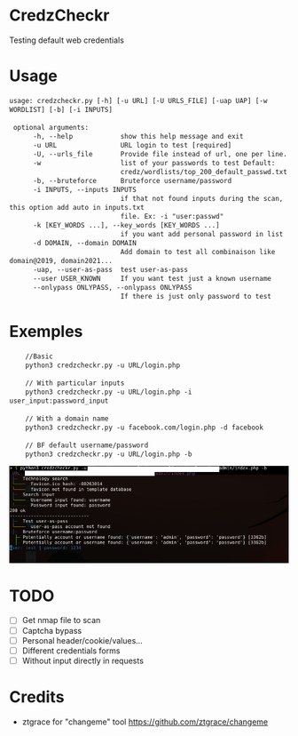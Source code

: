 # CredzCheckr
Testing default web credentials

# Usage

```
usage: credzcheckr.py [-h] [-u URL] [-U URLS_FILE] [-uap UAP] [-w WORDLIST] [-b] [-i INPUTS]

 optional arguments:
	  -h, --help            show this help message and exit
	  -u URL                URL login to test [required]
	  -U, --urls_file       Provide file instead of url, one per line.
	  -w                    list of your passwords to test Default:
	                        credz/wordlists/top_200_default_passwd.txt
	  -b, --bruteforce      Bruteforce username/password
	  -i INPUTS, --inputs INPUTS
	                        if that not found inputs during the scan, this option add auto in inputs.txt
	                        file. Ex: -i "user:passwd"
	  -k [KEY_WORDS ...], --key_words [KEY_WORDS ...]
	                        if you want add personal password in list
	  -d DOMAIN, --domain DOMAIN
	                        Add domain to test all combinaison like domain@2019, domain2021...
	  -uap, --user-as-pass  test user-as-pass
	  --user USER_KNOWN     If you want test just a known username
	  --onlypass ONLYPASS, --onlypass ONLYPASS
	                        If there is just only password to test

```

# Exemples

```
	//Basic
	python3 credzcheckr.py -u URL/login.php 

	// With particular inputs
	python3 credzcheckr.py -u URL/login.php -i user_input:password_input

	// With a domain name
	python3 credzcheckr.py -u facebook.com/login.php -d facebook

	// BF default username/password
	python3 credzcheckr.py -u URL/login.php -b
```

![alt tag](https://github.com/c0dejump/CredzCheckr/blob/master/static/bf_credz.png)


# TODO

- [ ] Get nmap file to scan
- [ ] Captcha bypass
- [ ] Personal header/cookie/values...
- [ ] Different credentials forms
- [ ] Without input directly in requests

# Credits

- ztgrace for "changeme" tool https://github.com/ztgrace/changeme


